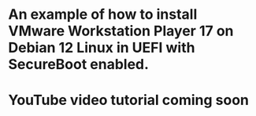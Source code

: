 # An example of how to install VMware Workstation Player 17 on Debian 12 Linux in UEFI with SecureBoot enabled.

# YouTube video tutorial coming soon
